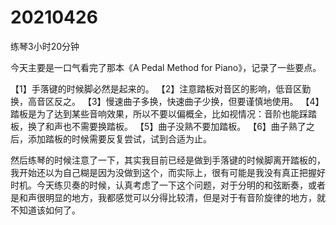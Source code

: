 # 20210426

练琴3小时20分钟

今天主要是一口气看完了那本《A Pedal Method for Piano》，记录了一些要点。

【1】手落键的时候脚必然是起来的。
【2】注意踏板对音区的影响，低音区勤换，高音区反之。
【3】慢速曲子多换，快速曲子少换，但要谨慎地使用。
【4】踏板是为了达到某些音响效果，所以不要以偏概全，比如视情况：音阶也能踩踏板，换了和声也不需要换踏板。
【5】曲子没熟不要加踏板。
【6】曲子熟了之后，添加踏板的时候需要反复尝试，试到合适为止。

然后练琴的时候注意了一下，其实我目前已经是做到手落键的时候脚离开踏板的，我开始还以为自己糊是因为没做到这个，而实际上，很有可能是我没有真正把握好时机。今天练贝奏的时候，认真考虑了一下这个问题，对于分明的和弦断奏，或者是和声很明显的地方，我都感觉可以分得比较清，但是对于有音阶旋律的地方，就不知道该如何了。
